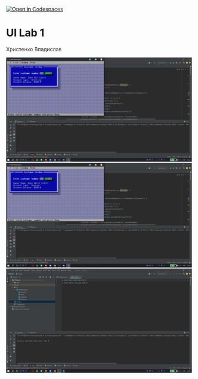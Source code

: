 [![Open in Codespaces](https://classroom.github.com/assets/launch-codespace-7f7980b617ed060a017424585567c406b6ee15c891e84e1186181d67ecf80aa0.svg)](https://classroom.github.com/open-in-codespaces?assignment_repo_id=11217977)
# UI Lab 1
Христенко Владислав

![](1.png)
![](2.png)
![](3.png)
